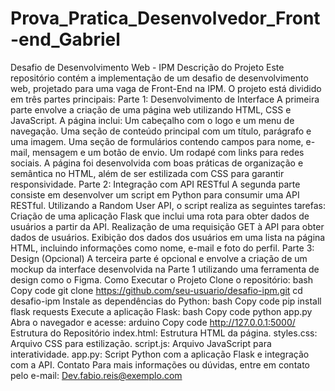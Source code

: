 # Prova_Pratica_Desenvolvedor_Front-end_Gabriel
 Desafio de Desenvolvimento Web - IPM Descrição do Projeto Este repositório contém a implementação de um desafio de desenvolvimento web, projetado para uma vaga de Front-End na IPM. O projeto está dividido em três partes principais:  Parte 1: Desenvolvimento de Interface A primeira parte envolve a criação de uma página web utilizando HTML, CSS e JavaScript. A página inclui:  Um cabeçalho com o logo e um menu de navegação. Uma seção de conteúdo principal com um título, parágrafo e uma imagem. Uma seção de formulários contendo campos para nome, e-mail, mensagem e um botão de envio. Um rodapé com links para redes sociais. A página foi desenvolvida com boas práticas de organização e semântica no HTML, além de ser estilizada com CSS para garantir responsividade.  Parte 2: Integração com API RESTful A segunda parte consiste em desenvolver um script em Python para consumir uma API RESTful. Utilizando a Random User API, o script realiza as seguintes tarefas:  Criação de uma aplicação Flask que inclui uma rota para obter dados de usuários a partir da API. Realização de uma requisição GET à API para obter dados de usuários. Exibição dos dados dos usuários em uma lista na página HTML, incluindo informações como nome, e-mail e foto do perfil. Parte 3: Design (Opcional) A terceira parte é opcional e envolve a criação de um mockup da interface desenvolvida na Parte 1 utilizando uma ferramenta de design como o Figma.  Como Executar o Projeto Clone o repositório:  bash Copy code git clone https://github.com/seu-usuario/desafio-ipm.git cd desafio-ipm Instale as dependências do Python:  bash Copy code pip install flask requests Execute a aplicação Flask:  bash Copy code python app.py Abra o navegador e acesse:  arduino Copy code http://127.0.0.1:5000/ Estrutura do Repositório index.html: Estrutura HTML da página. styles.css: Arquivo CSS para estilização. script.js: Arquivo JavaScript para interatividade. app.py: Script Python com a aplicação Flask e integração com a API. Contato Para mais informações ou dúvidas, entre em contato pelo e-mail: Dev.fabio.reis@exemplo.com
